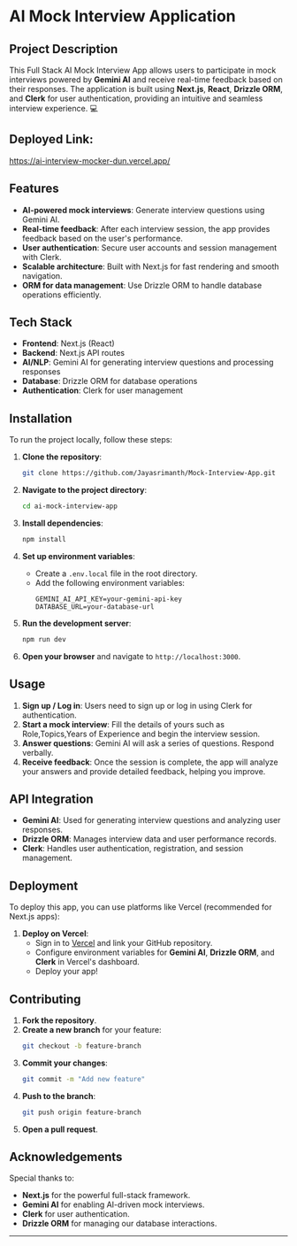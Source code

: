 # AI Mock Interview Application

## Project Description
This Full Stack AI Mock Interview App allows users to participate in mock interviews powered by **Gemini AI** and receive real-time feedback based on their responses. The application is built using **Next.js**, **React**, **Drizzle ORM**, and **Clerk** for user authentication, providing an intuitive and seamless interview experience. 💻

## Deployed Link: 
https://ai-interview-mocker-dun.vercel.app/

## Features
- **AI-powered mock interviews**: Generate interview questions using Gemini AI.
- **Real-time feedback**: After each interview session, the app provides feedback based on the user's performance.
- **User authentication**: Secure user accounts and session management with Clerk.
- **Scalable architecture**: Built with Next.js for fast rendering and smooth navigation.
- **ORM for data management**: Use Drizzle ORM to handle database operations efficiently.

## Tech Stack
- **Frontend**: Next.js (React)
- **Backend**: Next.js API routes
- **AI/NLP**: Gemini AI for generating interview questions and processing responses
- **Database**: Drizzle ORM for database operations
- **Authentication**: Clerk for user management

## Installation

To run the project locally, follow these steps:

1. **Clone the repository**:
    ```bash
    git clone https://github.com/Jayasrimanth/Mock-Interview-App.git
    ```

2. **Navigate to the project directory**:
    ```bash
    cd ai-mock-interview-app
    ```

3. **Install dependencies**:
    ```bash
    npm install
    ```

4. **Set up environment variables**:
   - Create a `.env.local` file in the root directory.
   - Add the following environment variables:
     ```env
     GEMINI_AI_API_KEY=your-gemini-api-key
     DATABASE_URL=your-database-url
     ```

5. **Run the development server**:
    ```bash
    npm run dev
    ```

6. **Open your browser** and navigate to `http://localhost:3000`.

## Usage

1. **Sign up / Log in**: Users need to sign up or log in using Clerk for authentication.
2. **Start a mock interview**: Fill the details of yours such as Role,Topics,Years of Experience and begin the interview session.
3. **Answer questions**: Gemini AI will ask a series of questions. Respond verbally.
4. **Receive feedback**: Once the session is complete, the app will analyze your answers and provide detailed feedback, helping you improve.

## API Integration

- **Gemini AI**: Used for generating interview questions and analyzing user responses.
- **Drizzle ORM**: Manages interview data and user performance records.
- **Clerk**: Handles user authentication, registration, and session management.

## Deployment

To deploy this app, you can use platforms like Vercel (recommended for Next.js apps):

1. **Deploy on Vercel**:
   - Sign in to [Vercel](https://vercel.com/) and link your GitHub repository.
   - Configure environment variables for **Gemini AI**, **Drizzle ORM**, and **Clerk** in Vercel's dashboard.
   - Deploy your app!

## Contributing

1. **Fork the repository**.
2. **Create a new branch** for your feature:
    ```bash
    git checkout -b feature-branch
    ```
3. **Commit your changes**:
    ```bash
    git commit -m "Add new feature"
    ```
4. **Push to the branch**:
    ```bash
    git push origin feature-branch
    ```
5. **Open a pull request**.


## Acknowledgements
Special thanks to:
- **Next.js** for the powerful full-stack framework.
- **Gemini AI** for enabling AI-driven mock interviews.
- **Clerk** for user authentication.
- **Drizzle ORM** for managing our database interactions.

---


